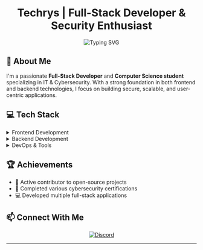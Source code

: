 <h1 align="center">Techrys | Full-Stack Developer & Security Enthusiast</h1>

<div align="center">
  <img src="https://readme-typing-svg.herokuapp.com?font=Fira+Code&pause=1000&color=2196F3&center=true&vCenter=true&width=435&lines=Full-Stack+Web+Developer;Cybersecurity+Specialist;Computer+Science+Student;Always+Learning%2C+Always+Building" alt="Typing SVG" />
</div>


## 🎯 About Me

I'm a passionate **Full-Stack Developer** and **Computer Science student** specializing in IT & Cybersecurity. With a strong foundation in both frontend and backend technologies, I focus on building secure, scalable, and user-centric applications.

## 💻 Tech Stack

<details>
<summary>Frontend Development</summary>

```javascript
const frontend = {
    languages: ['HTML5', 'CSS3', 'JavaScript', 'TypeScript'],
    frameworks: {
        major: ['React', 'Vue.js'],
        learning: ['Angular'],
    },
    styling: ['Tailwind CSS', 'SASS', 'Styled Components'],
    tools: ['Redux', 'Vuex', 'Webpack', 'Vite']
};
```
</details>

<details>
<summary>Backend Development</summary>

```javascript
const backend = {
    languages: ['Node.js', 'Python', 'PHP', 'C#', 'C++'],
    frameworks: ['Express.js', 'Django', 'Laravel', '.NET'],
    databases: {
        sql: ['MySQL', 'PostgreSQL'],
        nosql: ['MongoDB', 'Firebase'],
    },
    apis: ['REST', 'GraphQL'],
    tools: ['Docker', 'Nginx', 'Apache']
};
```
</details>

<details>
<summary>DevOps & Tools</summary>

```javascript
const devops = {
    versionControl: ['Git', 'GitHub', 'GitLab'],
    containerization: ['Docker', 'Docker Compose'],
    cloud: ['AWS', 'Vercel', 'Netlify'],
    testing: ['Jest', 'Cypress', 'PHPUnit'],
    monitoring: ['New Relic', 'Sentry'],
    os: ['Linux', 'Windows', 'macOS']
};
```
</details>


## 🏆 Achievements

- 🌟 Active contributor to open-source projects
- 🏅 Completed various cybersecurity certifications
- 💻 Developed multiple full-stack applications

## 📫 Connect With Me

<div align="center">
  
[![Discord](https://img.shields.io/badge/Discord-Techrys-5865F2?style=for-the-badge&logo=discord&logoColor=white)](https://discord.com/users/techrys)

</div>

---

